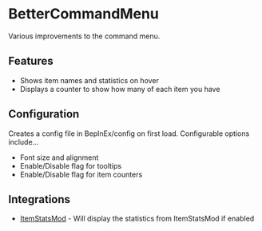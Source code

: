 # BetterCommandMenu
Various improvements to the command menu.
## Features
- Shows item names and statistics on hover
- Displays a counter to show how many of each item you have
## Configuration
Creates a config file in BepInEx/config on first load. Configurable options include...
- Font size and alignment
- Enable/Disable flag for tooltips
- Enable/Disable flag for item counters
## Integrations
-  [ItemStatsMod](https://thunderstore.io/package/ontrigger/ItemStatsMod/) - Will display the statistics from ItemStatsMod if enabled